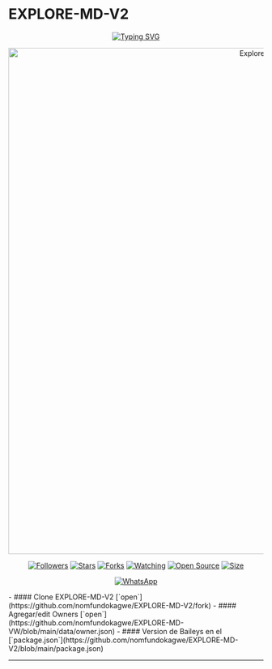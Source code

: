 # EXPLORE-MD-V2
<div align="center">
<a href="https://git.io/typing-svg"><img src="https://readme-typing-svg.demolab.com?font=Lato&weight=19000&size=14&pause=1000&width=435&lines=%E2%9C%A8+%C2%A1The+unstoppable+DFS+Member's+explore-md-v2+unrealesed+with+powerful+baileys!" alt="Typing SVG"/></a>
</div>
<p align="center">
<img src="https://qu.ax/AsaYh.jpg" alt="Explore-MD-V2" width="1000"/>
</p>
<p align="center">
<a href="https://github.com/explore-xmd/followers"><img title="Followers" src="https://img.shields.io/github/followers/explore-md?color=red&style=flat-square"></a>
<a href="https://github.com/nomfundokagwe/EXPLORE-MD-V2/stargazers/"><img title="Stars" src="https://img.shields.io/github/stars/nomfundokagwe/EXPLORE-MD-V2?color=blue&style=flat-square"></a>
<a href="https://github.com/nomfundokagwe/EXPLORE-MD-V2/network/members"><img title="Forks" src="https://img.shields.io/github/forks/nomfundokagwe/EXPLORE-MD-V2?color=red&style=flat-square"></a>
<a href="https://github.com/nomfundokagwe/EXPLORE-MD-V2/watchers"><img title="Watching" src="https://img.shields.io/github/watchers/nomfundokagwe/EXPLORE-MD-V2?label=Watchers&color=blue&style=flat-square"></a>
<a href="https://github.com/explore-xmd"><img title="Open Source" src="https://badges.frapsoft.com/os/v2/open-source.svg?v=103"></a>
<a href="https://github.com/nomfundokagwe/EXPLORE-MD-V2"><img title="Size" src="https://img.shields.io/github/repo-size/nomfundokagwe/EXPLORE-MD-V2?style=flat-square&color=green"></a>
</p>

<p align="center">
<a href="https://whatsapp.com/channel/0029Vb4HUnJAjPXOWnELU82J"><img alt="WhatsApp" src="https://img.shields.io/badge/WhatsApp_Chanel-25D366?style=for-the-badge&logo=whatsapp&logoColor=white"/></a>
</p>
- #### Clone EXPLORE-MD-V2 [`open`](https://github.com/nomfundokagwe/EXPLORE-MD-V2/fork)
- #### Agregar/edit Owners [`open`](https://github.com/nomfundokagwe/EXPLORE-MD-VW/blob/main/data/owner.json)
- #### Version de Baileys en el [`package.json`](https://github.com/nomfundokagwe/EXPLORE-MD-V2/blob/main/package.json)
</p>

***
